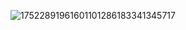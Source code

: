 ![17522891961601101286183341345717](https://github.com/user-attachments/assets/fecae6e0-1e0d-41a5-b357-2365366a4fb4)

